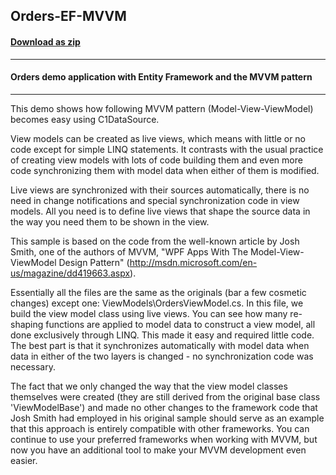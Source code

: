 ## Orders-EF-MVVM
#### [Download as zip](https://grapecity.github.io/DownGit/#/home?url=https://github.com/GrapeCity/ComponentOne-WPF-Samples/tree/master/NET_4.6.2/C1.WPF.DataSource/CS/Orders-EF-MVVM)
____
#### Orders demo application with Entity Framework and the MVVM pattern
____
This demo shows how following MVVM pattern (Model-View-ViewModel) becomes
easy using C1DataSource.

View models can be created as live views, which means with little
or no code except for simple LINQ statements. It contrasts with the
usual practice of creating view models with lots of code building
them and even more code synchronizing them with model data when
either of them is modified.  

Live views are synchronized with their sources automatically, there is
no need in change notifications and special synchronization code in view
models. All you need is to define live views that shape the source data
in the way you need them to be shown in the view.

This sample is based on the code from the well-known article by Josh Smith,
one of the authors of MVVM, "WPF Apps With The Model-View-ViewModel
Design Pattern" (http://msdn.microsoft.com/en-us/magazine/dd419663.aspx). 

Essentially all the files are the same as the originals (bar a few
cosmetic changes) except one: ViewModels\OrdersViewModel.cs.
In this file, we build the view model class using live views.
You can see how many re-shaping functions are applied to model data to
construct a view model, all done exclusively through LINQ. This made
it easy and required little code. The best part is that it synchronizes
automatically with model data when data in either of the two layers
is changed - no synchronization code was necessary. 

The fact that we only changed the way that the view model classes
themselves were created (they are still derived from the original base
class 'ViewModelBase') and made no other changes to the framework code
that Josh Smith had employed in his original sample should serve as
an example that this approach is entirely compatible with other frameworks.
You can continue to use your preferred frameworks when working with
MVVM, but now you have an additional tool to make your MVVM development
even easier.

